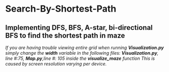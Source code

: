 # Search-By-Shortest-Path
Implementing DFS, BFS, A-star, bi-directional BFS to find the shortest path in maze
---
*If you are having trouble viewing entire grid when running **Visualization.py**
  simply change the **width** variable in the following files: **Visualization.py**, line #:75, **Map.py**,line #: 105 inside the **visualize_maze** function This is caused by screen resolution varying per device.*
